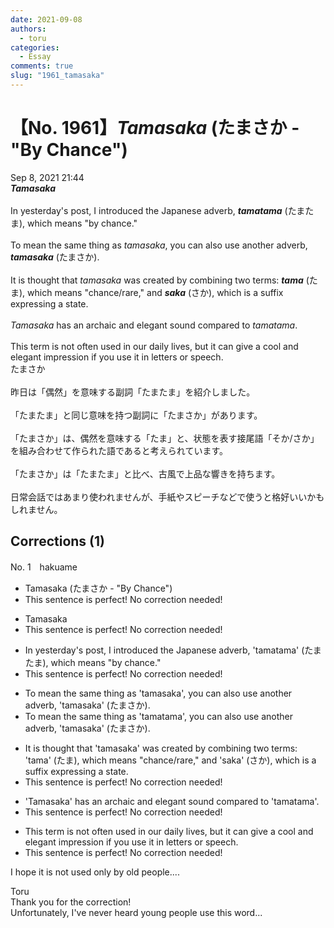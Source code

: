 ```yaml
---
date: 2021-09-08
authors:
  - toru
categories:
  - Essay
comments: true
slug: "1961_tamasaka"
---
```


# 【No. 1961】<strong><em>Tamasaka</strong></em> (たまさか - "By Chance")
<div class="date">Sep 8, 2021 21:44</div>
<div id="post"><div id="body_show_ori">
<strong><em>Tamasaka</strong></em><br/><br/>In yesterday's post, I introduced the Japanese adverb, <strong><em>tamatama</em></strong> (たまたま), which means "by chance."<br/><br/>To mean the same thing as <em>tamasaka</em>, you can also use another adverb, <strong><em>tamasaka</em></strong> (たまさか).<br/><br/>It is thought that <em>tamasaka</em> was created by combining two terms: <strong><em>tama</em></strong> (たま), which means "chance/rare," and <strong><em>saka</em></strong> (さか), which is a suffix expressing a state.<br/><br/><em>Tamasaka</em> has an archaic and elegant sound compared to <em>tamatama</em>.<br/><br/>This term is not often used in our daily lives, but it can give a cool and elegant impression if you use it in letters or speech.
</div></div>

<!-- more -->

<div id="post_ja"><div id="body_show_mo">
たまさか<br/><br/>昨日は「偶然」を意味する副詞「たまたま」を紹介しました。<br/><br/>「たまたま」と同じ意味を持つ副詞に「たまさか」があります。<br/><br/>「たまさか」は、偶然を意味する「たま」と、状態を表す接尾語「そか/さか」を組み合わせて作られた語であると考えられています。<br/><br/>「たまさか」は「たまたま」と比べ、古風で上品な響きを持ちます。<br/><br/>日常会話ではあまり使われませんが、手紙やスピーチなどで使うと格好いいかもしれません。
</div></div>

## Corrections (1)
<div id="block"><div class="first_name"> No. 1　<span class="just_name">hakuame</span></div><div id="block2">
<ul class="correction_field">
<li class="incorrect">Tamasaka (たまさか - "By Chance")</li>
<li class="corrected perfect">This sentence is perfect! No correction needed!</li>
</ul>
<ul class="correction_field">
<li class="incorrect">Tamasaka</li>
<li class="corrected perfect">This sentence is perfect! No correction needed!</li>
</ul>
<ul class="correction_field">
<li class="incorrect">In yesterday's post, I introduced the Japanese adverb, 'tamatama' (たまたま), which means "by chance."</li>
<li class="corrected perfect">This sentence is perfect! No correction needed!</li>
</ul>
<ul class="correction_field">
<li class="incorrect">To mean the same thing as 'tamasaka', you can also use another adverb, 'tamasaka' (たまさか).</li>
<li class="corrected correct">
To mean the same thing as '<span class="f_blue">tamatama</span>', you can also use another adverb, 'tamasaka' (たまさか).
</li>
</ul>
<ul class="correction_field">
<li class="incorrect">It is thought that 'tamasaka' was created by combining two terms: 'tama' (たま), which means "chance/rare," and 'saka' (さか), which is a suffix expressing a state.</li>
<li class="corrected perfect">This sentence is perfect! No correction needed!</li>
</ul>
<ul class="correction_field">
<li class="incorrect">'Tamasaka' has an archaic and elegant sound compared to 'tamatama'.</li>
<li class="corrected perfect">This sentence is perfect! No correction needed!</li>
</ul>
<ul class="correction_field">
<li class="incorrect">This term is not often used in our daily lives, but it can give a cool and elegant impression if you use it in letters or speech.</li>
<li class="corrected perfect">This sentence is perfect! No correction needed!</li>
</ul>
<p class="comment_small">
 I hope it is not used only by old people....
</p>

</div><div class="name"><span class="just_name">Toru</span><br>
Thank you for the correction!<br/>Unfortunately, I've never heard young people use this word...
</div>
</div>
